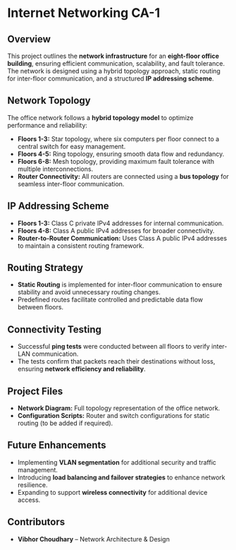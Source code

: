 # Internet Networking CA-1

## Overview
This project outlines the **network infrastructure** for an **eight-floor office building**, ensuring efficient communication, scalability, and fault tolerance. The network is designed using a hybrid topology approach, static routing for inter-floor communication, and a structured **IP addressing scheme**.

## Network Topology
The office network follows a **hybrid topology model** to optimize performance and reliability:
- **Floors 1-3:** Star topology, where six computers per floor connect to a central switch for easy management.
- **Floors 4-5:** Ring topology, ensuring smooth data flow and redundancy.
- **Floors 6-8:** Mesh topology, providing maximum fault tolerance with multiple interconnections.
- **Router Connectivity:** All routers are connected using a **bus topology** for seamless inter-floor communication.

## IP Addressing Scheme
- **Floors 1-3:** Class C private IPv4 addresses for internal communication.
- **Floors 4-8:** Class A public IPv4 addresses for broader connectivity.
- **Router-to-Router Communication:** Uses Class A public IPv4 addresses to maintain a consistent routing framework.

## Routing Strategy
- **Static Routing** is implemented for inter-floor communication to ensure stability and avoid unnecessary routing changes.
- Predefined routes facilitate controlled and predictable data flow between floors.

## Connectivity Testing
- Successful **ping tests** were conducted between all floors to verify inter-LAN communication.
- The tests confirm that packets reach their destinations without loss, ensuring **network efficiency and reliability**.

## Project Files
- **Network Diagram:** Full topology representation of the office network.
- **Configuration Scripts:** Router and switch configurations for static routing (to be added if required).

## Future Enhancements
- Implementing **VLAN segmentation** for additional security and traffic management.
- Introducing **load balancing and failover strategies** to enhance network resilience.
- Expanding to support **wireless connectivity** for additional device access.

## Contributors
- **Vibhor Choudhary** – Network Architecture & Design
